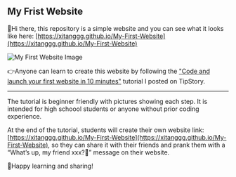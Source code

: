 ## My Frist Website

👋Hi there, this repository is a simple website and you can see what it looks like here: [https://xitanggg.github.io/My-First-Website](https://xitanggg.github.io/My-First-Website)

![My First Website Image](https://tipstorys3bucket13315-prod.s3.amazonaws.com/protected/us-east-1%3A162fd9b5-017d-4eb8-94ff-7f301c502813/tipstory-AXDfHKdlVwPL16GcV7hXxRYYT.jpeg)

👉Anyone can learn to create this website by following the ["Code and launch your first website in 10 minutes"](https://www.tipstory.org/learning/wbkwZdT2t0pWUO5) tutorial I posted on TipStory.

---

The tutorial is beginner friendly with pictures showing each step. It is intended for high schoool students or anyone without prior coding experience.

At the end of the tutorial, students will create their own website link: [https://xitanggg.github.io/My-First-Website](https://xitanggg.github.io/My-First-Website), so they can share it with their friends and prank them with a “What’s up, my friend xxx?🤪” message on their website.

🚀Happy learning and sharing!
